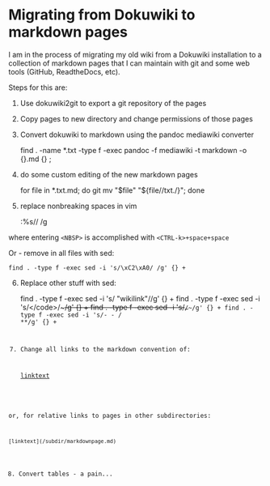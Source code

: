 # Migrating from Dokuwiki to markdown pages

I am in the process of migrating my old wiki from a Dokuwiki installation to a collection of markdown pages that I can maintain with git and some web tools (GitHub, ReadtheDocs, etc).

Steps for this are:

1. Use dokuwiki2git to export a git repository of the pages

2. Copy pages to new directory and change permissions of those pages

3. Convert dokuwiki to markdown using the pandoc mediawiki converter

    find . -name \*.txt -type f -exec pandoc -f mediawiki -t markdown -o {}.md {} \;

4. do some custom editing of the new markdown pages

    for file in *.txt.md; do git mv "$file" "${file//txt./}"; done

5. replace nonbreaking spaces in vim

    :%s/<NBSP>/ /g

where entering `<NBSP>` is accomplished with `<CTRL-k>+space+space`

Or - remove in all files with sed:

    find . -type f -exec sed -i 's/\xC2\xA0/ /g' {} +

6. Replace other stuff with sed:

    find . -type f -exec sed -i 's/ "wikilink"//g' {} +
    find . -type f -exec sed -i 's/<\/code>/~~~/g' {} +
    find . -type f -exec sed -i 's/<code bash>/~~~/g' {} + 
    find . -type f -exec sed -i 's/-   -   / **/g' {} +

7. Change all links to the markdown convention of:

    [linktext]({subdir/}markdownpage.md) 

or, for relative links to pages in other subdirectories:

    [linktext](/subdir/markdownpage.md)

8. Convert tables - a pain...
